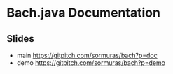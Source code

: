 # Bach.java Documentation

## Slides

- main https://gitpitch.com/sormuras/bach?p=doc
- demo https://gitpitch.com/sormuras/bach?p=demo
